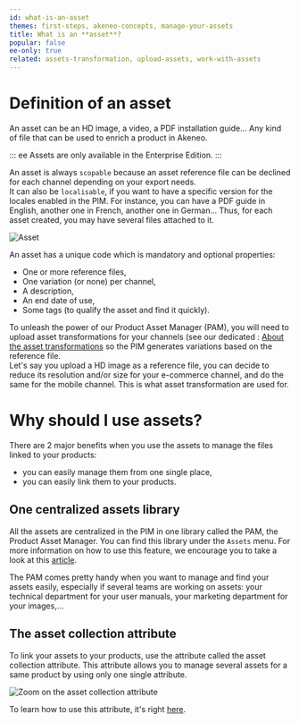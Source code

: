 ```yaml
---
id: what-is-an-asset
themes: first-steps, akeneo-concepts, manage-your-assets
title: What is an **asset**?
popular: false
ee-only: true
related: assets-transformation, upload-assets, work-with-assets
---
```


# Definition of an asset

An asset can be an HD image, a video, a PDF installation guide... Any kind of file that can be used to enrich a product in Akeneo.

::: ee
Assets are only available in the Enterprise Edition.
:::

An asset is always `scopable` because an asset reference file can be declined for each channel depending on your export needs.  
It can also be `localisable`, if you want to have a specific version for the locales enabled in the PIM. For instance, you can have a PDF guide in English, another one in French, another one in German...
Thus, for each asset created, you may have several files attached to it.

![Asset](../img/Settings_What-is-an-asset.svg)

An asset has a unique code which is mandatory and optional properties:
- One or more reference files,
- One variation (or none) per channel,
- A description,
- An end date of use,
- Some tags (to qualify the asset and find it quickly).

To unleash the power of our Product Asset Manager (PAM), you will need to upload asset transformations for your channels (see our dedicated : [About the asset transformations](assets-transformation.html) so the PIM generates variations based on the reference file.  
Let's say you upload a HD image as a reference file, you can decide to reduce its resolution and/or size for your e-commerce channel, and do the same for the mobile channel. This is what asset transformation are used for.

# Why should I use assets?

There are 2 major benefits when you use the assets to manage the files linked to your products:
- you can easily manage them from one single place,
- you can easily link them to your products.

## One centralized assets library

All the assets are centralized in the PIM in one library called the PAM, the Product Asset Manager. You can find this library under the `Assets` menu. For more information on how to use this feature, we encourage you to take a look at this [article](work-with-assets.html).

The PAM comes pretty handy when you want to manage and find your assets easily, especially if several teams are working on assets: your technical department for your user manuals, your marketing department for your images,...

## The asset collection attribute

To link your assets to your products, use the attribute called the asset collection attribute. This attribute allows you to manage several assets for a same product by using only one single attribute.

![Zoom on the asset collection attribute](../img/zoom_asset_collection_attribute.png)

To learn how to use this attribute, it's right [here](work-on-a-product.html#work-with-assets-in-an-asset-collection-attribute-ee-only).


